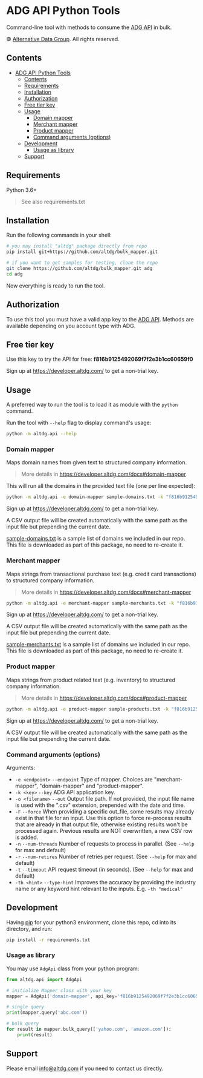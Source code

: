 # ADG API Python Tools
Command-line tool with methods to consume the [ADG API](https://developer.altdg.com) in bulk.

© [Alternative Data Group](https://www.altdg.com/). All rights reserved.

## Contents

- [ADG API Python Tools](#adg-api-python-tools)
  - [Contents](#contents)
  - [Requirements](#requirements)
  - [Installation](#installation)
  - [Authorization](#authorization)
  - [Free tier key](#free-tier-key)
  - [Usage](#usage)
    - [Domain mapper](#domain-mapper)
    - [Merchant mapper](#merchant-mapper)
    - [Product mapper](#product-mapper)
    - [Command arguments (options)](#command-arguments-options)
  - [Development](#development)
    - [Usage as library](#usage-as-library)
  - [Support](#support)


## Requirements

Python 3.6+
> See also requirements.txt


## Installation

Run the following commands in your shell:

```sh
# you may install "altdg" package directly from repo
pip install git+https://github.com/altdg/bulk_mapper.git

# if you want to get samples for testing, clone the repo
git clone https://github.com/altdg/bulk_mapper.git adg
cd adg
```

Now everything is ready to run the tool.

## Authorization

To use this tool you must have a valid app key to the [ADG API](https://developer.altdg.com).
Methods are available depending on you account type with ADG.

## Free tier key

Use this key to try the API for free: **f816b9125492069f7f2e3b1cc60659f0**

Sign up at https://developer.altdg.com/ to get a non-trial key.

## Usage

A preferred way to run the tool is to load it as module with the `python` command.

Run the tool with `--help` flag to display command's usage:

```sh
python -m altdg.api --help
```

### Domain mapper

Maps domain names from given text to structured company information.
> More details in https://developer.altdg.com/docs#domain-mapper

This will run all the domains in the provided text file (one per line expected):

```sh
python -m altdg.api -e domain-mapper sample-domains.txt -k "f816b9125492069f7f2e3b1cc60659f0"
```

Sign up at https://developer.altdg.com/ to get a non-trial key.

A CSV output file will be created automatically with the same path as the input file but prepending the current date.

[sample-domains.txt](sample-domains.txt) is a sample list of domains we included in our repo. This file is downloaded as part of this package, no need to re-create it.

### Merchant mapper

Maps strings from transactional purchase text (e.g. credit card transactions) to structured company information.
> More details in https://developer.altdg.com/docs#merchant-mapper

```sh
python -m altdg.api -e merchant-mapper sample-merchants.txt -k "f816b9125492069f7f2e3b1cc60659f0"
```
Sign up at https://developer.altdg.com/ to get a non-trial key.

A CSV output file will be created automatically with the same path as the input file but prepending the current date.

[sample-merchants.txt](sample-merchants.txt) is a sample list of domains we included in our repo. This file is downloaded as part of this package, no need to re-create it.

### Product mapper

Maps strings from product related text (e.g. inventory) to structured company information.
> More details in https://developer.altdg.com/docs#product-mapper

```sh
python -m altdg.api -e product-mapper sample-products.txt -k "f816b9125492069f7f2e3b1cc60659f0"
```
Sign up at https://developer.altdg.com/ to get a non-trial key.

A CSV output file will be created automatically with the same path as the input file but prepending the current date.


### Command arguments (options)

Arguments:

* `-e <endpoint>` `--endpoint` Type of mapper. Choices are "merchant-mapper", "domain-mapper" and "product-mapper".
* `-k <key>` `--key` ADG API application key.
* `-o <filename>` `--out` Output file path. If not provided, the input file name is used with the ".csv" extension, prepended with the date and time.
* `-F` `--force` When providing a specific out_file, some results may already exist in that file for an input.
                 Use this option to force re-process results that are already in that output file, otherwise existing
                 results won't be processed again. Previous results are NOT overwritten, a new CSV row is added.
* `-n` `--num-threads` Number of requests to process in parallel. (See `--help` for max and default)
* `-r` `--num-retires` Number of retries per request. (See `--help` for max and default)
* `-t` `--timeout` API request timeout (in seconds). (See `--help` for max and default)
* `-th <hint>` `--type-hint` Improves the accuracy by providing the industry name or any keyword hint relevant to the inputs. E.g. `-th "medical"`


## Development

Having [pip](https://pip.pypa.io/en/stable/installing/) for your python3 environment, clone this repo, cd into its directory, and run:

```sh
pip install -r requirements.txt
```

### Usage as library

You may use `AdgApi` class from your python program:

```python
from altdg.api import AdgApi

# initialize Mapper class with your key
mapper = AdgApi('domain-mapper', api_key='f816b9125492069f7f2e3b1cc60659f0')

# single query
print(mapper.query('abc.com'))

# bulk query
for result in mapper.bulk_query(['yahoo.com', 'amazon.com']):
    print(result)
```


## Support

Please email info@altdg.com if you need to contact us directly.
